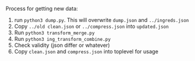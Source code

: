 Process for getting new data:

1. run `python3 dump.py`. This will overwrite `dump.json` and `../ingreds.json`
2. Copy `../old clean.json` or `../compress.json` into `updated.json`
3. Run `python3 transform_merge.py`
4. Run `python3 ing_transform_combine.py`
5. Check validity (json differ or whatever)
6. Copy `clean.json` and `compress.json` into toplevel for usage
